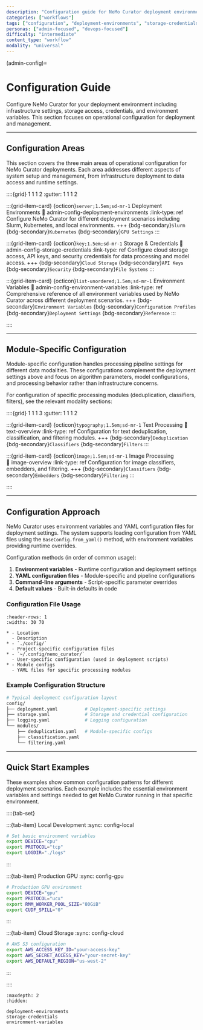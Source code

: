 ```yaml
---
description: "Configuration guide for NeMo Curator deployment environments, storage access, credentials, and operational settings"
categories: ["workflows"]
tags: ["configuration", "deployment-environments", "storage-credentials", "environment-variables", "operational-setup"]
personas: ["admin-focused", "devops-focused"]
difficulty: "intermediate"
content_type: "workflow"
modality: "universal"
---
```


(admin-config)=

# Configuration Guide

Configure NeMo Curator for your deployment environment including infrastructure settings, storage access, credentials, and environment variables. This section focuses on operational configuration for deployment and management.

---

## Configuration Areas

This section covers the three main areas of operational configuration for NeMo Curator deployments. Each area addresses different aspects of system setup and management, from infrastructure deployment to data access and runtime settings.

::::{grid} 1 1 1 2
:gutter: 1 1 1 2

:::{grid-item-card} {octicon}`server;1.5em;sd-mr-1` Deployment Environments
:link: admin-config-deployment-environments
:link-type: ref
Configure NeMo Curator for different deployment scenarios including Slurm, Kubernetes, and local environments.
+++
{bdg-secondary}`Slurm`
{bdg-secondary}`Kubernetes`
{bdg-secondary}`GPU Settings`
:::

:::{grid-item-card} {octicon}`key;1.5em;sd-mr-1` Storage & Credentials
:link: admin-config-storage-credentials
:link-type: ref
Configure cloud storage access, API keys, and security credentials for data processing and model access.
+++
{bdg-secondary}`Cloud Storage`
{bdg-secondary}`API Keys`
{bdg-secondary}`Security`
{bdg-secondary}`File Systems`
:::

:::{grid-item-card} {octicon}`list-unordered;1.5em;sd-mr-1` Environment Variables
:link: admin-config-environment-variables
:link-type: ref
Comprehensive reference of all environment variables used by NeMo Curator across different deployment scenarios.
+++
{bdg-secondary}`Environment Variables`
{bdg-secondary}`Configuration Profiles`
{bdg-secondary}`Deployment Settings`
{bdg-secondary}`Reference`
:::

::::

---

## Module-Specific Configuration

Module-specific configuration handles processing pipeline settings for different data modalities. These configurations complement the deployment settings above and focus on algorithm parameters, model configurations, and processing behavior rather than infrastructure concerns.

For configuration of specific processing modules (deduplication, classifiers, filters), see the relevant modality sections:

::::{grid} 1 1 1 3
:gutter: 1 1 1 2

:::{grid-item-card} {octicon}`typography;1.5em;sd-mr-1` Text Processing
:link: text-overview
:link-type: ref
Configuration for text deduplication, classification, and filtering modules.
+++
{bdg-secondary}`Deduplication`
{bdg-secondary}`Classifiers`
{bdg-secondary}`Filters`
:::

:::{grid-item-card} {octicon}`image;1.5em;sd-mr-1` Image Processing  
:link: image-overview
:link-type: ref
Configuration for image classifiers, embedders, and filtering.
+++
{bdg-secondary}`Classifiers`
{bdg-secondary}`Embedders`
{bdg-secondary}`Filtering`
:::

::::

---

## Configuration Approach

NeMo Curator uses environment variables and YAML configuration files for deployment settings. The system supports loading configuration from YAML files using the `BaseConfig.from_yaml()` method, with environment variables providing runtime overrides.

Configuration methods (in order of common usage):

1. **Environment variables** - Runtime configuration and deployment settings
2. **YAML configuration files** - Module-specific and pipeline configurations
3. **Command-line arguments** - Script-specific parameter overrides
4. **Default values** - Built-in defaults in code

### Configuration File Usage

```{list-table} Common Configuration Patterns
:header-rows: 1
:widths: 30 70

* - Location
  - Description
* - `./config/`
  - Project-specific configuration files
* - `~/.config/nemo_curator/`
  - User-specific configuration (used in deployment scripts)
* - Module configs
  - YAML files for specific processing modules
```

### Example Configuration Structure

```bash
# Typical deployment configuration layout
config/
├── deployment.yaml          # Deployment-specific settings
├── storage.yaml             # Storage and credential configuration  
├── logging.yaml             # Logging configuration
└── modules/
    ├── deduplication.yaml   # Module-specific configs
    ├── classification.yaml
    └── filtering.yaml
```

---

## Quick Start Examples

These examples show common configuration patterns for different deployment scenarios. Each example includes the essential environment variables and settings needed to get NeMo Curator running in that specific environment.

::::{tab-set}

:::{tab-item} Local Development
:sync: config-local

```bash
# Set basic environment variables
export DEVICE="cpu"
export PROTOCOL="tcp"
export LOGDIR="./logs"
```

:::

:::{tab-item} Production GPU
:sync: config-gpu

```bash
# Production GPU environment
export DEVICE="gpu"
export PROTOCOL="ucx"
export RMM_WORKER_POOL_SIZE="80GiB"
export CUDF_SPILL="0"
```

:::

:::{tab-item} Cloud Storage
:sync: config-cloud

```bash
# AWS S3 configuration
export AWS_ACCESS_KEY_ID="your-access-key"
export AWS_SECRET_ACCESS_KEY="your-secret-key"
export AWS_DEFAULT_REGION="us-west-2"
```

:::

::::

```{toctree}
:maxdepth: 2
:hidden:

deployment-environments
storage-credentials
environment-variables
```
